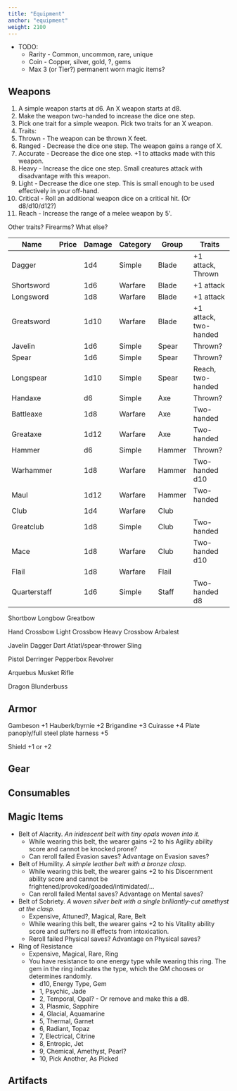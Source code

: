```yaml
---
title: "Equipment"
anchor: "equipment"
weight: 2100
---
```


- TODO:
  - Rarity - Common, uncommon, rare, unique
  - Coin - Copper, silver, gold, ?, gems
  - Max 3 (or Tier?) permanent worn magic items?

## Weapons

1. A simple weapon starts at d6. An X weapon starts at d8.
2. Make the weapon two-handed to increase the dice one step.
3. Pick one trait for a simple weapon. Pick two traits for an X weapon.
4. Traits:
  1. Thrown - The weapon can be thrown X feet.
  2. Ranged - Decrease the dice one step. The weapon gains a range of X.
  3. Accurate - Decrease the dice one step. +1 to attacks made with this weapon.
  4. Heavy - Increase the dice one step. Small creatures attack with disadvantage with this weapon.
  5. Light - Decrease the dice one step. This is small enough to be used effectively in your off-hand.
  6. Critical - Roll an additional weapon dice on a critical hit. (Or d8/d10/d12?)
  7. Reach - Increase the range of a melee weapon by 5'.

Other traits? Firearms? What else?

| Name       | Price | Damage | Category | Group   | Traits |
|------------|-------|--------|----------|---------|--------|
| Dagger     |       | 1d4    | Simple   | Blade   | +1 attack, Thrown |
| Shortsword |       | 1d6    | Warfare  | Blade   | +1 attack |
| Longsword  |       | 1d8    | Warfare  | Blade   | +1 attack |
| Greatsword |       | 1d10   | Warfare  | Blade   | +1 attack, two-handed |
| Javelin    |       | 1d6    | Simple   | Spear   | Thrown? |
| Spear      |       | 1d6    | Simple   | Spear   | Thrown? |
| Longspear  |       | 1d10   | Simple   | Spear   | Reach, two-handed |
| Handaxe    |       | d6     | Simple   | Axe     | Thrown? |
| Battleaxe  |       | 1d8    | Warfare  | Axe     | Two-handed |
| Greataxe   |       | 1d12   | Warfare  | Axe     | Two-handed |
| Hammer     |       | d6     | Simple   | Hammer  | Thrown? |
| Warhammer  |       | 1d8    | Warfare  | Hammer  | Two-handed d10 |
| Maul       |       | 1d12   | Warfare  | Hammer  | Two-handed |
| Club       |       | 1d4    | Warfare  | Club    |         |
| Greatclub  |       | 1d8    | Simple   | Club    | Two-handed |
| Mace       |       | 1d8    | Warfare  | Club    | Two-handed d10 |
| Flail      |       | 1d8    | Warfare  | Flail   |  |
| Quarterstaff |     | 1d6    | Simple   | Staff   | Two-handed d8 |

Shortbow
Longbow
Greatbow

Hand Crossbow
Light Crossbow
Heavy Crossbow
Arbalest

Javelin
Dagger
Dart
Atlatl/spear-thrower
Sling

Pistol
Derringer
Pepperbox
Revolver

Arquebus
Musket
Rifle

Dragon
Blunderbuss

## Armor

Gambeson +1
Hauberk/byrnie +2
Brigandine +3
Cuirasse +4
Plate panoply/full steel plate harness +5

Shield +1 or +2

## Gear

## Consumables

## Magic Items

- Belt of Alacrity. *An iridescent belt with tiny opals woven into it.*
  - While wearing this belt, the wearer gains +2 to his Agility ability score and cannot be knocked prone?
  - Can reroll failed Evasion saves? Advantage on Evasion saves?
- Belt of Humility. *A simple leather belt with a bronze clasp.*
  - While wearing this belt, the wearer gains +2 to his Discernment ability score and cannot be frightened/provoked/goaded/intimidated/...
  - Can reroll failed Mental saves? Advantage on Mental saves?
- Belt of Sobriety. *A woven silver belt with a single brilliantly-cut amethyst at the clasp.*
  - Expensive, Attuned?, Magical, Rare, Belt
  - While wearing this belt, the wearer gains +2 to his Vitality ability score and suffers no ill effects from intoxication.
  - Reroll failed Physical saves? Advantage on Physical saves?
- Ring of Resistance
  - Expensive, Magical, Rare, Ring
  - You have resistance to one energy type while wearing this ring. The gem in the ring indicates the type, which the GM chooses or determines randomly.
    - d10, Energy Type, Gem
    - 1, Psychic, Jade
    - 2, Temporal, Opal? - Or remove and make this a d8.
    - 3, Plasmic, Sapphire
    - 4, Glacial, Aquamarine
    - 5, Thermal, Garnet
    - 6, Radiant, Topaz
    - 7, Electrical, Citrine
    - 8, Entropic, Jet
    - 9, Chemical, Amethyst, Pearl?
    - 10, Pick Another, As Picked

## Artifacts
